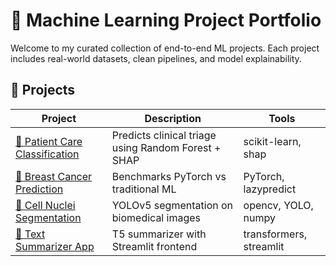 # 💼 Machine Learning Project Portfolio

Welcome to my curated collection of end-to-end ML projects. Each project includes real-world datasets, clean pipelines, and model explainability.

## 📂 Projects

| Project | Description | Tools |
|--------|-------------|-------|
| [🏥 Patient Care Classification](project-patient-care-triage/) | Predicts clinical triage using Random Forest + SHAP | scikit-learn, shap |
| [🧬 Breast Cancer Prediction](project-breast-cancer-prediction/) | Benchmarks PyTorch vs traditional ML | PyTorch, lazypredict |
| [🔬 Cell Nuclei Segmentation](project-cell-nuclei-segmentation/) | YOLOv5 segmentation on biomedical images | opencv, YOLO, numpy |
| [🧠 Text Summarizer App](project-text-summarizer-app/) | T5 summarizer with Streamlit frontend | transformers, streamlit |
